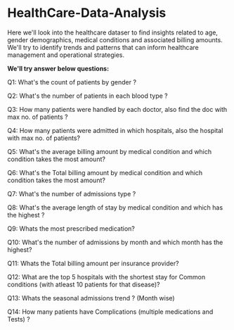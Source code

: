 # HealthCare-Data-Analysis
Here we'll look into the healthcare dataser to find insights related to age, gender demographics, medical conditions and associated billing amounts.
We'll try to identify trends and patterns that can inform healthcare management and operational strategies.

**We'll try answer below questions:**

Q1: What's the count of patients by gender ?

Q2: What's the number of patients in each blood type ?

Q3: How many patients were handled by each doctor, also find the doc with max no. of patients ?

Q4: How many patients were admitted in which hospitals, also the hospital with max no. of patients?

Q5: What's the average billing amount by medical condition and which condition takes the most amount?

Q6: What's the Total billing amount by medical condition and which condition takes the most amount?

Q7: What's the number of admissions type ?

Q8: What's the average length of stay by medical condition and which has the highest ?

Q9: Whats the most prescribed medication?

Q10: What's the number of admissions by month and which month has the highest?

Q11: Whats the Total billing amount per insurance  provider?

Q12: What are the top 5 hospitals with the shortest stay for Common conditions (with atleast 10 patients for that disease)?

Q13: Whats the seasonal admissions trend ? (Month wise)

Q14: How many patients have Complications (multiple medications and Tests) ?



